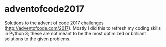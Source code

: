 # adventofcode2017
Solutions to the advent of code 2017 challenges (http://adventofcode.com/2017). 
Mostly I did this to refresh my coding skills in Python 3; these are not meant to be the most optimized or brilliant solutions to the given problems.
